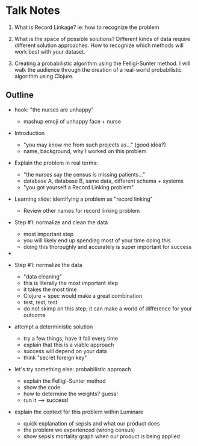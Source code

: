 # Talk Notes

1. What is Record Linkage? ie: how to recognize the problem

2. What is the space of possible solutions? Different kinds of data require
   different solution approaches. How to recognize which methods will work best
   with your dataset.

3. Creating a probabilistic algorithm using the Felligi-Sunter method. I will
   walk the audience through the creation of a real-world probabilistic algorithm
   using Clojure.

## Outline

- hook: "the nurses are unhappy"
  - mashup emoji of unhappy face + nurse

- Introduction
  - "you may know me from such projects as..." (good idea?)
  - name, background, why I worked on this problem

- Explain the problem in real terms:
  - "the nurses say the census is missing patients..."
  - database A, database B, same data, different schema + systems
  - "you got yourself a Record Linking problem"

- Learning slide: identifying a problem as "record linking"
  - Review other names for record linking problem

- Step #1: normalize and clean the data
  - most important step
  - you will likely end up spending most of your time doing this
  - doing this thoroughly and accurately is super important for success
-
- Step #1: normalize the data
  - "data cleaning"
  - this is literally the most important step
  - it takes the most time
  - Clojure + spec would make a great combination
  - test, test, test
  - do not skimp on this step; it can make a world of difference for your outcome

- attempt a deterministic solution
  - try a few things, have it fail every time
  - explain that this is a viable approach
  - success will depend on your data
  - think "secret foreign key"

- let's try something else: probabilistic approach
  - explain the Felligi-Sunter method
  - show the code
  - how to determine the weights? guess!
  - run it --> success!

- explain the context for this problem within Luminare
  - quick explanation of sepsis and what our product does
  - the problem we experienced (wrong census)
  - show sepsis mortality graph when our product is being applied
